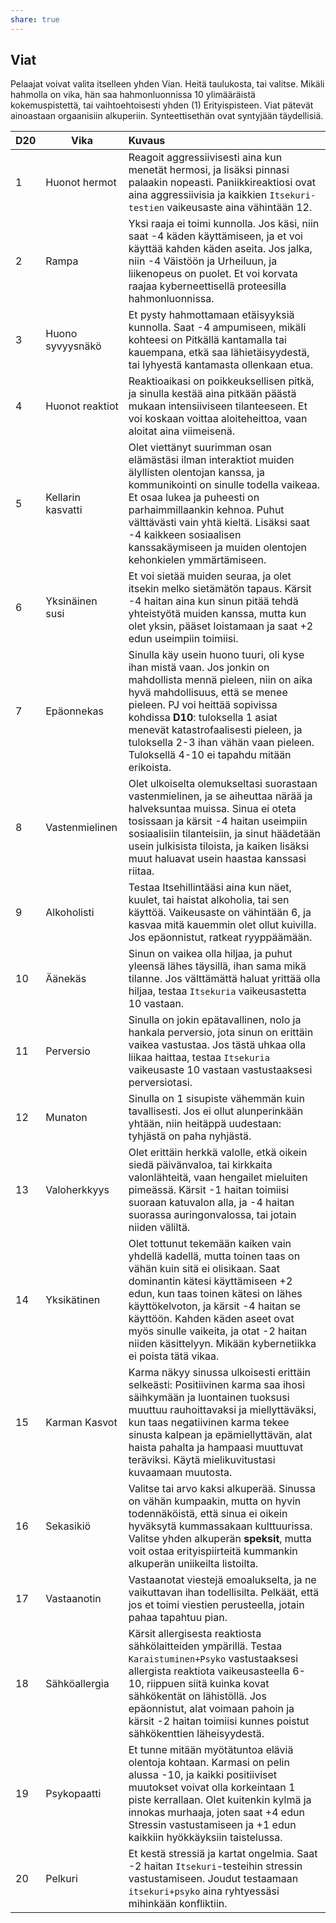 ```yaml
---
share: true
---
```

## Viat

Pelaajat voivat valita itselleen yhden Vian. Heitä taulukosta, tai valitse. Mikäli hahmolla on vika, hän saa hahmonluonnissa 10 ylimääräistä kokemuspistettä, tai vaihtoehtoisesti yhden (1) Erityispisteen. Viat pätevät ainoastaan orgaanisiin alkuperiin. Synteettisethän ovat syntyjään täydellisiä.

| D20  | Vika              | Kuvaus                                                       |
| ---- | ----------------- | :----------------------------------------------------------- |
| 1    | Huonot hermot     | Reagoit aggressiivisesti aina kun menetät hermosi, ja lisäksi pinnasi palaakin nopeasti. Paniikkireaktiosi ovat aina aggressiivisia ja kaikkien `Itsekuri-testien` vaikeusaste aina vähintään 12. |
| 2    | Rampa             | Yksi raaja ei toimi kunnolla. Jos käsi, niin saat -4 käden käyttämiseen, ja et voi käyttää kahden käden aseita. Jos jalka, niin -4 Väistöön ja Urheiluun, ja liikenopeus on puolet. Et voi korvata raajaa kyberneettisellä proteesilla hahmonluonnissa. |
| 3    | Huono syvyysnäkö  | Et pysty hahmottamaan etäisyyksiä kunnolla. Saat -4 ampumiseen, mikäli kohteesi on Pitkällä kantamalla tai kauempana, etkä saa lähietäisyydestä, tai lyhyestä kantamasta ollenkaan etua. |
| 4    | Huonot reaktiot   | Reaktioaikasi on poikkeuksellisen pitkä, ja sinulla kestää aina pitkään päästä mukaan intensiiviseen tilanteeseen. Et voi koskaan voittaa aloiteheittoa, vaan aloitat aina viimeisenä. |
| 5    | Kellarin kasvatti | Olet viettänyt suurimman osan elämästäsi ilman interaktiot muiden älyllisten olentojan kanssa, ja kommunikointi on sinulle todella vaikeaa. Et osaa lukea ja puheesti on parhaimmillaankin kehnoa. Puhut välttävästi vain yhtä kieltä. Lisäksi saat -4 kaikkeen sosiaalisen kanssakäymiseen ja muiden olentojen kehonkielen ymmärtämiseen. |
| 6    | Yksinäinen susi   | Et voi sietää muiden seuraa, ja olet itsekin melko sietämätön tapaus. Kärsit -4 haitan aina kun sinun pitää tehdä yhteistyötä muiden kanssa, mutta kun olet yksin, pääset loistamaan ja saat +2 edun useimpiin toimiisi. |
| 7    | Epäonnekas        | Sinulla käy usein huono tuuri, oli kyse ihan mistä vaan. Jos jonkin on mahdollista mennä pieleen, niin on aika hyvä mahdollisuus, että se menee pieleen. PJ voi heittää sopivissa kohdissa **D10**: tuloksella 1 asiat menevät katastrofaalisesti pieleen, ja tuloksella 2-3 ihan vähän vaan pieleen. Tuloksellä 4-10 ei tapahdu mitään erikoista. |
| 8    | Vastenmielinen    | Olet ulkoiselta olemukseltasi suorastaan vastenmielinen, ja se aiheuttaa närää ja halveksuntaa muissa. Sinua ei oteta tosissaan ja kärsit -4 haitan useimpiin sosiaalisiin tilanteisiin, ja sinut häädetään usein julkisista tiloista, ja kaiken lisäksi muut haluavat usein haastaa kanssasi riitaa. |
| 9    | Alkoholisti       | Testaa Itsehillintääsi aina kun näet, kuulet, tai haistat alkoholia, tai sen käyttöä. Vaikeusaste on vähintään 6, ja kasvaa mitä kauemmin olet ollut kuivilla. Jos epäonnistut, ratkeat ryyppäämään. |
| 10   | Äänekäs           | Sinun on vaikea olla hiljaa, ja puhut yleensä lähes täysillä, ihan sama mikä tilanne. Jos välttämättä haluat yrittää olla hiljaa, testaa `Itsekuria` vaikeusastetta 10 vastaan. |
| 11   | Perversio         | Sinulla on jokin epätavallinen, nolo ja hankala perversio, jota sinun on erittäin vaikea vastustaa. Jos tästä uhkaa olla liikaa haittaa,  testaa `Itsekuria` vaikeusaste 10 vastaan vastustaaksesi perversiotasi. |
| 12   | Munaton           | Sinulla on 1 sisupiste vähemmän kuin tavallisesti. Jos ei ollut alunperinkään yhtään, niin heitäppä uudestaan: tyhjästä on paha nyhjästä. |
| 13   | Valoherkkyys      | Olet erittäin herkkä valolle, etkä oikein siedä päivänvaloa, tai kirkkaita valonlähteitä, vaan hengailet mieluiten pimeässä. Kärsit -1 haitan toimiisi suoraan katuvalon alla, ja -4 haitan suorassa auringonvalossa, tai jotain niiden väliltä. |
| 14   | Yksikätinen       | Olet tottunut tekemään kaiken vain yhdellä kadellä, mutta toinen taas on vähän kuin sitä ei olisikaan. Saat dominantin kätesi käyttämiseen +2 edun, kun taas toinen kätesi on lähes käyttökelvoton, ja kärsit -4 haitan se käyttöön. Kahden käden aseet ovat myös sinulle vaikeita, ja otat -2 haitan niiden käsittelyyn. Mikään kybernetiikka ei poista tätä vikaa. |
| 15   | Karman Kasvot     | Karma näkyy sinussa ulkoisesti erittäin selkeästi: Positiivinen karma saa ihosi säihkymään ja luontainen tuoksusi muuttuu rauhoittavaksi ja miellyttäväksi, kun taas negatiivinen karma tekee sinusta kalpean ja epämiellyttävän, alat haista pahalta ja hampaasi muuttuvat teräviksi. Käytä mielikuvitustasi kuvaamaan muutosta. |
| 16   | Sekasikiö         | Valitse tai arvo kaksi alkuperää. Sinussa on vähän kumpaakin, mutta on hyvin todennäköistä, että sinua ei oikein hyväksytä kummassakaan kulttuurissa. Valitse yhden alkuperän **speksit**, mutta voit ostaa erityispiirteitä kummankin alkuperän uniikeilta listoilta. |
| 17   | Vastaanotin       | Vastaanotat viestejä emoalukselta, ja ne vaikuttavan ihan todellisilta. Pelkäät, että jos et toimi viestien perusteella, jotain pahaa tapahtuu pian. |
| 18   | Sähköallergia     | Kärsit allergisesta reaktiosta sähkölaitteiden ympärillä. Testaa `Karaistuminen+Psyko` vastustaaksesi allergista reaktiota vaikeusasteella 6-10, riippuen siitä kuinka kovat sähkökentät on lähistöllä. Jos epäonnistut, alat voimaan pahoin ja kärsit -2 haitan toimiisi kunnes poistut sähkökenttien läheisyydestä. |
| 19   | Psykopaatti       | Et tunne mitään myötätuntoa eläviä olentoja kohtaan. Karmasi on pelin alussa -10, ja kaikki positiiviset muutokset voivat olla korkeintaan 1 piste kerrallaan. Olet kuitenkin kylmä ja innokas murhaaja, joten saat +4 edun Stressin vastustamiseen ja +1 edun kaikkiin hyökkäyksiin taistelussa. |
| 20   | Pelkuri           | Et kestä stressiä ja kartat ongelmia. Saat -2 haitan `Itsekuri`-testeihin stressin vastustamiseen. Joudut testaamaan `itsekuri+psyko` aina ryhtyessäsi mihinkään konfliktiin. |